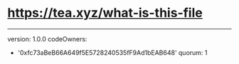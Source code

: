 # https://tea.xyz/what-is-this-file
---
version: 1.0.0
codeOwners:
  - '0xfc73aBeB66A649f5E5728240535fF9Ad1bEAB648'
quorum: 1
